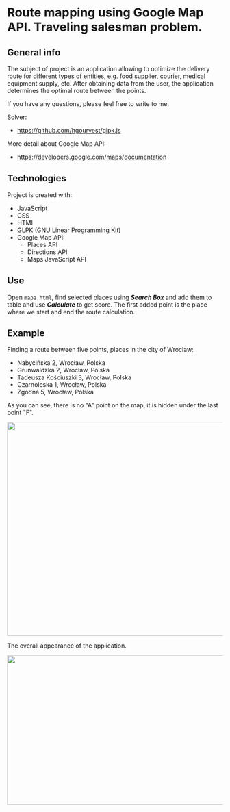 # Route mapping using Google Map API. Traveling salesman problem.

## General info

The subject of project is an application allowing to optimize the delivery route for different types of entities, e.g. food supplier, courier, medical equipment supply, etc. After obtaining data from the user, the application determines the optimal route between the points.<br />

If you have any questions, please feel free to write to me.<br />

Solver:
* https://github.com/hgourvest/glpk.js

More detail about Google Map API: 
* https://developers.google.com/maps/documentation

## Technologies
Project is created with:
* JavaScript
* CSS
* HTML
* GLPK (GNU Linear Programming Kit) 
* Google Map API:
  * Places API
  * Directions API
  * Maps JavaScript API

## Use 
Open <code>mapa.html</code>, find selected places using ***Search Box*** and add them to table and use ***Calculate*** to get score. The first added point is the place where we start and end the route calculation.

## Example 

Finding a route between five points, places in the city of Wroclaw:<br />
* Nabycińska 2, Wrocław, Polska 
* Grunwaldzka 2, Wrocław, Polska 
* Tadeusza Kościuszki 3, Wrocław, Polska 
* Czarnoleska 1, Wrocław, Polska 
* Zgodna 5, Wrocław, Polska 

As you can see, there is no "A" point on the map, it is hidden under the last point "F".

<img src="https://github.com/al1922/Route-mapping-using-Google-Map-API.-Traveling-salesman-problem/blob/main/README_IMG/route.png" width="600" height="500">

The overall appearance of the application.

<img src="https://github.com/al1922/Route-mapping-using-Google-Map-API.-Traveling-salesman-problem/blob/main/README_IMG/all_ap.png" width="800" height="350">


